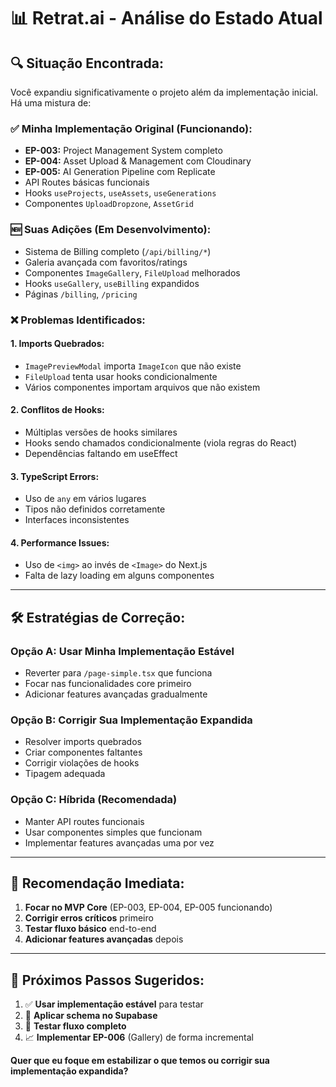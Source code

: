 # 📊 Retrat.ai - Análise do Estado Atual

## 🔍 **Situação Encontrada:**

Você expandiu significativamente o projeto além da implementação inicial. Há uma mistura de:

### ✅ **Minha Implementação Original (Funcionando):**
- **EP-003:** Project Management System completo
- **EP-004:** Asset Upload & Management com Cloudinary
- **EP-005:** AI Generation Pipeline com Replicate
- API Routes básicas funcionais
- Hooks `useProjects`, `useAssets`, `useGenerations`
- Componentes `UploadDropzone`, `AssetGrid`

### 🆕 **Suas Adições (Em Desenvolvimento):**
- Sistema de Billing completo (`/api/billing/*`)
- Galeria avançada com favoritos/ratings
- Componentes `ImageGallery`, `FileUpload` melhorados
- Hooks `useGallery`, `useBilling` expandidos
- Páginas `/billing`, `/pricing`

### ❌ **Problemas Identificados:**

#### **1. Imports Quebrados:**
- `ImagePreviewModal` importa `ImageIcon` que não existe
- `FileUpload` tenta usar hooks condicionalmente
- Vários componentes importam arquivos que não existem

#### **2. Conflitos de Hooks:**
- Múltiplas versões de hooks similares
- Hooks sendo chamados condicionalmente (viola regras do React)
- Dependências faltando em useEffect

#### **3. TypeScript Errors:**
- Uso de `any` em vários lugares
- Tipos não definidos corretamente
- Interfaces inconsistentes

#### **4. Performance Issues:**
- Uso de `<img>` ao invés de `<Image>` do Next.js
- Falta de lazy loading em alguns componentes

---

## 🛠️ **Estratégias de Correção:**

### **Opção A: Usar Minha Implementação Estável**
- Reverter para `/page-simple.tsx` que funciona
- Focar nas funcionalidades core primeiro
- Adicionar features avançadas gradualmente

### **Opção B: Corrigir Sua Implementação Expandida**
- Resolver imports quebrados
- Criar componentes faltantes
- Corrigir violações de hooks
- Tipagem adequada

### **Opção C: Híbrida (Recomendada)**
- Manter API routes funcionais
- Usar componentes simples que funcionam
- Implementar features avançadas uma por vez

---

## 🎯 **Recomendação Imediata:**

1. **Focar no MVP Core** (EP-003, EP-004, EP-005 funcionando)
2. **Corrigir erros críticos** primeiro
3. **Testar fluxo básico** end-to-end
4. **Adicionar features avançadas** depois

---

## 🚀 **Próximos Passos Sugeridos:**

1. ✅ **Usar implementação estável** para testar
2. 🔧 **Aplicar schema no Supabase**
3. 🧪 **Testar fluxo completo**
4. 📈 **Implementar EP-006** (Gallery) de forma incremental

**Quer que eu foque em estabilizar o que temos ou corrigir sua implementação expandida?**
